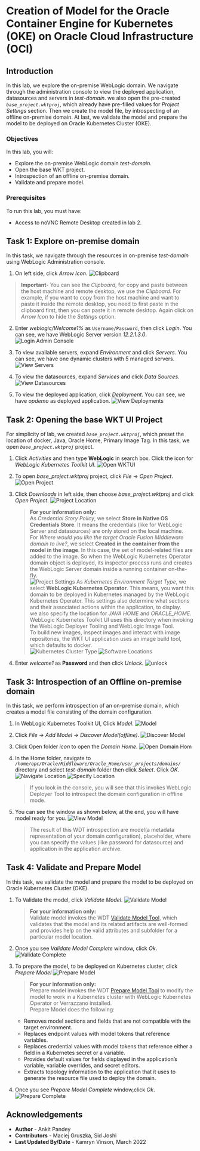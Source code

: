 # Creation of Model for the Oracle Container Engine for Kubernetes (OKE) on Oracle Cloud Infrastructure (OCI)
## Introduction

In this lab, we explore the on-premise WebLogic domain. We navigate through the administration console to view the deployed application, datasources and servers in *test-domain*. we also open the pre-created *`base_project.wktproj`*, which already have pre-filled values for *Project Settings* section. Then we create the model file, by introspecting of an offline on-premise domain. At last, we validate the model and prepare the model to be deployed on Oracle Kubernetes Cluster (OKE).

### Objectives

In this lab, you will:

* Explore the on-premise WebLogic domain *test-domain*.
* Open the base WKT project.
* Introspection of an offline on-premise domain.
* Validate and prepare model. 

### Prerequisites

To run this lab, you must have:
* Access to noVNC Remote Desktop created in lab 2.

## Task 1: Explore on-premise domain

In this task, we navigate through the resources in on-premise *test-domain* using WebLogic Administration console.

1. On left side, click *Arrow Icon*. 
    ![Clipboard](images/clipboard.png)
 > **Important**- You can see the *Clipboard*, for copy and paste between the host machine and remote desktop, we use the *Clipboard*. For example, if you want to copy from the host machine and want to paste it inside the remote desktop, you need to first paste in the clipboard first, then you can paste it in remote desktop. Again click on *Arrow Icon* to hide the *Settings* option.

2. Enter *weblogic/Welcome1%* as `Username/Password`, then click *Login*. You can see, we have WebLogic Server version *12.2.1.3.0*.   
    ![Login Admin Console](images/loginadminconsole.png)

3. To view available servers, expand *Environment* and click *Servers*. You can see, we have one dynamic clusters with 5 managed servers. 
    ![View Servers](images/viewservers.png)

4. To view the datasources, expand *Services* and click *Data Sources*.
    ![View Datasources](images/viewdatasources.png)

5. To view the deployed application, click *Deployment*. You can see, we have *opdemo* as deployed application.
    ![View Deployments](images/viewdeployments.png)

## Task 2: Opening the base WKT UI Project

For simplicity of lab, we created *`base_project.wktproj`*, which preset the location of docker, Java, Oracle Home, Primary Image Tag. In this task, we open  *`base_project.wktproj`* project.

1. Click *Activities* and then type **WebLogic** in search box. Click the icon for *WebLogic Kubernetes Toolkit UI*.
    ![Open WKTUI](images/openwktui.png)

2. To open *base_project.wktproj* project, click *File* -> *Open Project*. 
    ![Open Project](images/openproject.png)

3. Click *Downloads* in left side, then choose *base_project.wktproj* and click *Open Project*.
    ![Project Location](images/projectlocation.png)

    > **For your information only:**<br>
    > As *Credential Story Policy*, we select **Store in Native OS Credentials Store**. It means the credentials (like for WebLogic Server and datasources) are only stored on the local machine.<br>
    > For *Where would you like the target Oracle Fusion Middleware domain to live?*, we select **Created in the container from the model in the image**. In this case, the set of model-related files are added to the image. So when the WebLogic Kubernetes Operator domain object is deployed, its inspector process runs and creates the WebLogic Server domain inside a running container on-the-fly.<br>
    ![Project Settings](images/projectsettings.png)
    > As *Kubernetes Environment Target Type*, we select **WebLogic Kubernetes Operator**. This means, you want this domain to be deployed in Kubernetes managed by the WebLogic Kubernetes Operator. This settings also determine what sections and their associated actions within the application, to display.<br>
    > we also specify the location for *JAVA HOME* and *ORACLE_HOME*. WebLogic Kubernetes Toolkit UI uses this directory when invoking the WebLogic Deployer Tooling and WebLogic Image Tool. <br>
    > To build new images, inspect images and interact with image repositories, the WKT UI application uses an image build tool, which defaults to docker.<br>
    ![Kubernetes Cluster Type](images/kubernetesclustertype.png)
    ![Software Locations](images/softwarelocations.png)

4. Enter *welcome1* as **Password** and then click *Unlock*.
    ![unlock](images/unlock.png)


## Task 3: Introspection of an Offline on-premise domain 

In this task, we perform introspection of an on-premise domain, which creates a model file consisting of the domain configuration.

1. In WebLogic Kubernetes Toolkit UI, Click *Model*.
    ![Model](images/model.png)

2. Click *File* -> *Add Model* -> *Discover Model(offline)*.
    ![Discover Model](images/discovermodel.png)

3. Click Open folder *icon* to open the *Domain Home*.
    ![Open Domain Hom](images/opendomainhome.png)

4. In the Home folder, navigate to *`/home/opc/Oracle/Middleware/Oracle_Home/user_projects/domains/`* directory and select *test-domain* folder then  click *Select*. Click *OK*.
    ![Navigate Location](images/navigatelocation.png)
    ![Specify Location](images/specifylocation.png)
    > If you look in the console, you will see that this invokes WebLogic Deployer Tool to introspect the domain configuration in offline mode. 

5. You can see the window as shown below, at the end, you will have model ready for you.
    ![View Model](images/viewmodel.png)

    > The result of this WDT introspection are model(a metadata representation of your domain configuration), placeholder, where you can specify the values (like password for datasource) and application in the application archive.

## Task 4: Validate and Prepare Model 

In this task, we validate the model and prepare the model to be deployed on Oracle Kubernetes Cluster (OKE).

1. To Validate the model, click *Validate Model*.
    ![Validate Model](images/validatemodel.png)
    > **For your information only:**<br>
    > Validate model invokes the WDT [Validate Model Tool](https://oracle.github.io/weblogic-deploy-tooling/userguide/tools/validate/), which validates that the model and its related artifacts  are well-formed and provides help on the valid attributes and subfolder for a particular model location.

2. Once you see *Validate Model Complete* window, click *Ok*.
    ![Validate Complete](images/validatecomplete.png)

3. To prepare the model, to be deployed on Kubernetes cluster, click *Prepare Model*
    ![Prepare Model](images/preparemodel.png)
    > **For your information only:**<br>
    > Prepare model invokes the WDT [Prepare Model Tool](https://oracle.github.io/weblogic-deploy-tooling/userguide/tools/prepare/) to modify the model to work in a Kubernetes cluster with WebLogic Kubernetes Operator or Verrazzano installed.<br>
    > Prepare Model does the following:
    * Removes model sections and fields that are not compatible with the target environment.
    * Replaces endpoint values with model tokens that reference variables.
    * Replaces credential values with model tokens that reference either a field in a Kubernetes secret or a variable.
    * Provides default values for fields displayed in the application’s variable, variable overrides, and secret editors.
    * Extracts topology information to the application that it uses to generate the resource file used to deploy the domain.

4. Once you see *Prepare Model Complete* window,click *Ok*.
    ![Prepare Complete](images/preparecomplete.png)


## Acknowledgements

* **Author** -  Ankit Pandey
* **Contributors** - Maciej Gruszka, Sid Joshi
* **Last Updated By/Date** - Kamryn Vinson, March 2022